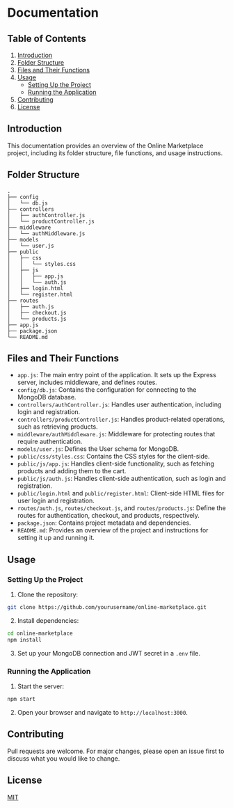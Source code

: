 # Documentation

## Table of Contents

1. [Introduction](#introduction)
2. [Folder Structure](#folder-structure)
3. [Files and Their Functions](#files-and-their-functions)
4. [Usage](#usage)
   - [Setting Up the Project](#setting-up-the-project)
   - [Running the Application](#running-the-application)
5. [Contributing](#contributing)
6. [License](#license)

## Introduction

This documentation provides an overview of the Online Marketplace project, including its folder structure, file functions, and usage instructions.

## Folder Structure

```
.
├── config
│   └── db.js
├── controllers
│   ├── authController.js
│   └── productController.js
├── middleware
│   └── authMiddleware.js
├── models
│   └── user.js
├── public
│   ├── css
│   │   └── styles.css
│   ├── js
│   │   ├── app.js
│   │   └── auth.js
│   ├── login.html
│   └── register.html
├── routes
│   ├── auth.js
│   ├── checkout.js
│   └── products.js
├── app.js
├── package.json
└── README.md
```

## Files and Their Functions

- `app.js`: The main entry point of the application. It sets up the Express server, includes middleware, and defines routes.
- `config/db.js`: Contains the configuration for connecting to the MongoDB database.
- `controllers/authController.js`: Handles user authentication, including login and registration.
- `controllers/productController.js`: Handles product-related operations, such as retrieving products.
- `middleware/authMiddleware.js`: Middleware for protecting routes that require authentication.
- `models/user.js`: Defines the User schema for MongoDB.
- `public/css/styles.css`: Contains the CSS styles for the client-side.
- `public/js/app.js`: Handles client-side functionality, such as fetching products and adding them to the cart.
- `public/js/auth.js`: Handles client-side authentication, such as login and registration.
- `public/login.html` and `public/register.html`: Client-side HTML files for user login and registration.
- `routes/auth.js`, `routes/checkout.js`, and `routes/products.js`: Define the routes for authentication, checkout, and products, respectively.
- `package.json`: Contains project metadata and dependencies.
- `README.md`: Provides an overview of the project and instructions for setting it up and running it.

## Usage

### Setting Up the Project

1. Clone the repository:

```bash
git clone https://github.com/yourusername/online-marketplace.git
```

2. Install dependencies:

```bash
cd online-marketplace
npm install
```

3. Set up your MongoDB connection and JWT secret in a `.env` file.

### Running the Application

1. Start the server:

```bash
npm start
```

2. Open your browser and navigate to `http://localhost:3000`.

## Contributing

Pull requests are welcome. For major changes, please open an issue first to discuss what you would like to change.

## License

[MIT](https://choosealicense.com/licenses/mit/)